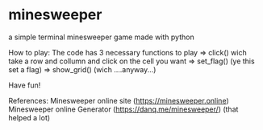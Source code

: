 # minesweeper
a simple terminal minesweeper game made with python


How to play: 
The code has 3 necessary functions to play
=> click() wich take a row and collumn  and click on the cell you want
=> set_flag() (ye this set a flag)
=> show_grid() (wich ....anyway...)

Have fun! 

References: 
Minesweeper online site (https://minesweeper.online)
Minesweeper online Generator (https://danq.me/minesweeper/) (that helped a lot)

            
